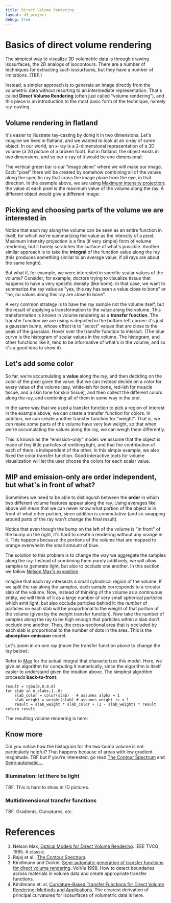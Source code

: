 ```yaml
---
title: Direct Volume Rendering
layout: d3_project
debug: true
---
```


# Basics of direct volume rendering

The simplest way to visualize 3D volumetric data is through
drawing isosurfaces, the 2D analogs of isocontours. There are
a number of techniques for extracting such isosurfaces, but they have
a number of limitations. (TBF.)

Instead, a simpler approach is to generate an image directly from the
volumetric data without resorting to an intermediate
representation. That's called **Direct Volume Rendering** (often just
called "volume rendering"), and this piece is an introduction to the
most basic form of the technique, namely ray-casting.

## Volume rendering in flatland

It's easier to illustrate ray-casting by doing it in two
dimensions. Let's imagine we lived in flatland, and we wanted to look
at an x-ray of some object. In our world, an x-ray is a 2-dimensional
representation of a 3D volume (a 2d picture of a broken foot). But in
flatland, the object exists in two dimensions, and so our x-ray of it
would be one dimensional:

<div id="flatland-mip1"></div>

The vertical green bar is our "image plane" where we will make our
image. Each "pixel" there will be created by somehow combining all of
the values along the specific ray that cross the image plane from the
eye, in that direction. In the example above, we are using
[Maximum intensity projection](https://en.wikipedia.org/wiki/Maximum_intensity_projection):
the value at each pixel is the maximum value of the volume along the
ray. A different object would give a different image:

<div id="flatland-mip2"></div>

## Picking and choosing parts of the volume we are interested in

Notice that each ray along the volume can be seen as an entire
function in itself, for which we're summarizing the value as the
intensity of a pixel.  Maximum intensity projection is a fine (if very
simple) form of volume rendering, but it barely scratches the surface
of what's possible. Another similar approach is to take the
**integral** of the function value along the ray (this produces
something similar to an average value, if all rays are about the same
length).

But what if, for example, we were interested in specific scalar values
of the volume? Consider, for example, doctors trying to visualize
tissue that happens to have a very specific density (like bone). In
that case, we want to summarize the ray value as "yes, this ray has
seen a value close to bone" or "no, no values along this ray are close
to bone".

A very common strategy is to have the ray sample not the volume
itself, but the result of applying a transformation to the value along
the volume. This transformation is known in volume rendering as a
**transfer function**. The transfer function we are using is depicted
in the bottom-left corner: it's just a gaussian bump, whose effect is
to "select" values that are close to the peak of the gaussian.
Hover over the transfer function to interact. (The blue curve is
the histogram of scalar values in the volume. The histogram,
and other functions like it, tend to be informative of what's
in the volume, and so it's a good idea to show it)

<div id="flatland-mip3" style="position: relative"><div id="flatland-mip3-tf" style="position:absolute; left:10px; bottom: 10px"></div></div>

## Let's add some color

So far, we're accumulating a **value** along the ray, and then
deciding on the color of the pixel given the value. But we can instead
decide on a color for every value of the volume (say, white-ish for
bone, red-ish for muscle tissue, and a skin tone for skin tissue), and
then collect the different colors along the ray, and combining all
of them in some way in the end. 

In the same way that we used a transfer function to pick a region of interest
in the example above, we can create a transfer function for colors. In addition,
we can create another transfer function for "weight". That is, we can make
some parts of the volume have very low weight, so that when we're accumulating
the values along the ray, we can weigh them differently.

<div id="flatland-xray1" style="position: relative"><div id="flatland-xray1-tf" style="position:absolute; left:10px; bottom: 10px"></div></div>

This is known as the "emission-only" model: we assume that the object
is made of tiny little particles of emitting light, and that the
contribution of each of them is independent of the other. In this simple example,
we also fixed the color transfer function. Good interactive tools for
volume visualization will let the user choose the colors for each scalar
value.

## MIP and emission-only are order independent, but what's in front of what?

Sometimes we need to be able to distinguish between the **order** in
which two different volume features appear along the ray. Using averages
like above will mean that we can never know what portion of the object
is in front of what other portion, since addition is commutative (and so
swapping around parts of the ray won't change the final result).

Notice that even though the bump on the left of the volume is "in
front" of the bump on the right, it's hard to create a
rendering without any orange in it. This happens because the portions
of the volume that are mapped to orange overwhelm the small amount
of blue.

<div id="flatland-xray2" style="position: relative"><div id="flatland-xray2-tf" style="position:absolute; left:10px; bottom: 10px"></div></div>

The solution to this problem is to change the way we aggregate the
samples along the ray. Instead of combining them purely additively, we
will allow samples to generate light, but also to occlude one
another. In this section, we follow [Nelson Max's exposition](#max).

Imagine that each ray intersects a small cylindrical region of the
volume. If we split the ray along the samples, each sample corresponds
to a circular slab of the volume. Now, instead of thinking of the
volume as a continuous entity, we will think of it as a large number
of very small spherical particles which emit light, but also occlude
particles behind it: the *number* of particles on each slab will be
proportional to the weight of that portion of the volume (given by the
weight transfer function).  Now take the number of samples along the
ray to be high enough that particles within a slab don't occlude one
another. Then, the cross-sectional area that is occluded by each slab is
proportional to the number of dots in the area. This is the **absorption-emission** model.

Let's zoom in on one ray (move the transfer function above to change
the ray below):

<div id="flatland-absorption-emission-one-ray"></div>

Refer to [Max](#max) for the actual integral that characterizes this
model. Here, we give an algorithm for computing it numerically, since the
algorithm is itself easier to understand given the intuition above. 
The simplest algorithm proceeds **back-to-front**:

    result = rgba(0,0,0,0)
    for slab in n_slabs-1..0:
        slab_color = color(slab)   # assumes alpha = 1
        slab_weight = weight(slab) # assumes weight is < 1
        result = slab_weight * slab_color + (1 - slab_weight) * result
    return result

The resulting volume rendering is here:

<div id="flatland-emission-absorption" style="position: relative"><div id="flatland-xray2-tf" style="position:absolute; left:10px; bottom: 10px"></div></div>

## Know more

Did you notice how the histogram for the two-bump volume is not
particularly helpful? That happens because of areas with low gradient
magnitude. TBF but if you're interested, go read
[The Contour Spectrum](#contour-spectrum) and
[Semi-automatic...](#kd).

### Illumination: let there be light

TBF. This is hard to show in 1D pictures.

### Multidimensional transfer functions

TBF. Gradients, Curvatures, etc.

# References

1) <a name="max">Nelson Max</a>, [Optical Models for Direct Volume Rendering](http://ieeexplore.ieee.org/document/468400/). IEEE TVCG, 1995. A classic.
2) <a name="contour-spectrum">Bajaj et al.</a>, [The Contour Spectrum](http://www.pascucci.org/pdf-papers/spectrum.pdf). 
3) <a name="kd">Kindlmann and Durkin</a>,
  [Semi-automatic generation of transfer functions for direct volume rendering](https://dl.acm.org/citation.cfm?id=288167). VolVis 1998. How to
  detect boundaries across materials in volume data and create appropriate transfer functions.
4) Kindlmann et. al,
  [Curvature-Based Transfer Functions for Direct Volume Rendering: Methods and Applications](http://www.cs.utah.edu/~gk/papers/vis03/). The
  clearest derivation of principal curvatures for isosurfaces of
  volumetric data is here.


